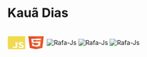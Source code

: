 # Kauã Dias

<div style="display: inline_block"><br>
  <img align="center" alt="Rafa-Js" height="30" width="40" src="https://raw.githubusercontent.com/devicons/devicon/master/icons/javascript/javascript-plain.svg">
  <img align="center" alt="Rafa-HTML" height="30" width="40" src="https://raw.githubusercontent.com/devicons/devicon/master/icons/html5/html5-original.svg">
  <img align="center" alt="Rafa-Js" height="30" width="40" src="https://preview.redd.it/cius2rsy7jve1.jpeg?auto=webp&s=87e94c83910e55ba8613f4b61de4c1fe45ba363b">
  <img align="center" alt="Rafa-Js" height="30" width="40" src="https://upload.wikimedia.org/wikipedia/commons/thumb/0/05/Flag_of_Brazil.svg/960px-Flag_of_Brazil.svg.png">
  <img align="center" alt="Rafa-Js" height="30" width="40" src="https://encrypted-tbn0.gstatic.com/images?q=tbn:ANd9GcR2dcafRj0mSvRVQlDOuMn2A3hzxP_237gUUNaC40idGwxtzoT_Mmiu_pP1iCD_kmkjXPM&usqp=CAU">
